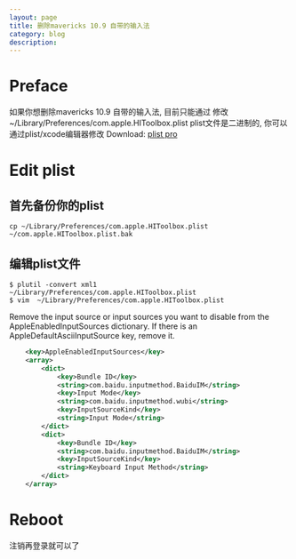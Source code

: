 ```yaml
---
layout: page
title: 删除mavericks 10.9 自带的输入法	
category: blog
description: 
---
```

# Preface
如果你想删除mavericks 10.9 自带的输入法, 目前只能通过 修改~/Library/Preferences/com.apple.HIToolbox.plist
plist文件是二进制的, 你可以通过plist/xcode编辑器修改
Download: [plist pro](http://pan.baidu.com/s/1dDEE0UH)

# Edit plist

## 首先备份你的plist 

	cp ~/Library/Preferences/com.apple.HIToolbox.plist ~/com.apple.HIToolbox.plist.bak

## 编辑plist文件

	$ plutil -convert xml1  ~/Library/Preferences/com.apple.HIToolbox.plist
	$ vim  ~/Library/Preferences/com.apple.HIToolbox.plist

Remove the input source or input sources you want to disable from the AppleEnabledInputSources dictionary. If there is an AppleDefaultAsciiInputSource key, remove it.

```xml
    <key>AppleEnabledInputSources</key>
    <array>
        <dict>
            <key>Bundle ID</key>
            <string>com.baidu.inputmethod.BaiduIM</string>
            <key>Input Mode</key>
            <string>com.baidu.inputmethod.wubi</string>
            <key>InputSourceKind</key>
            <string>Input Mode</string>
        </dict>
        <dict>
            <key>Bundle ID</key>
            <string>com.baidu.inputmethod.BaiduIM</string>
            <key>InputSourceKind</key>
            <string>Keyboard Input Method</string>
        </dict>
    </array>
```

# Reboot
注销再登录就可以了
